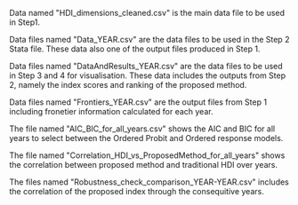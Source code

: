 Data named "HDI_dimensions_cleaned.csv" is the main data file to be used in Step1.

Data files named "Data_YEAR.csv" are the data files to be used in the Step 2 Stata file. These data also one of the output files produced in Step 1.

Data files named "DataAndResults_YEAR.csv" are the data files to be used in Step 3 and 4 for visualisation. These data includes the outputs from Step 2, namely the index scores and ranking of the proposed method. 

Data files named "Frontiers_YEAR.csv" are the output files from Step 1 including fronetier information calculated for each year. 

The file named "AIC_BIC_for_all_years.csv" shows the AIC and BIC for all years to select between the Ordered Probit and Ordered response models. 

The file named "Correlation_HDI_vs_ProposedMethod_for_all_years" shows the correlation between proposed method and traditional HDI over years. 

The files named "Robustness_check_comparison_YEAR-YEAR.csv" includes the correlation of the proposed index through the consequitive years.  
